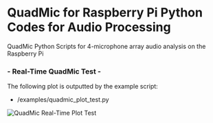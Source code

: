 # QuadMic for Raspberry Pi Python Codes for Audio Processing
QuadMic Python Scripts for 4-microphone array audio analysis on the Raspberry Pi

### - Real-Time QuadMic Test - 

The following plot is outputted by the example script:
 - /examples/quadmic_plot_test.py

![QuadMic Real-Time Plot Test](https://static1.squarespace.com/static/59b037304c0dbfb092fbe894/t/6006452ab66f945334964a5e/1611023668230/quad_tap_test.gif?format=1000w)
